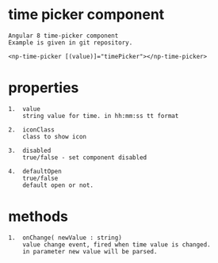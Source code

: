 # time picker component

````
Angular 8 time-picker component
Example is given in git repository.
````

````
<np-time-picker [(value)]="timePicker"></np-time-picker>
````

# properties
````
1.  value
    string value for time. in hh:mm:ss tt format

2.  iconClass
    class to show icon

3.  disabled
    true/false - set component disabled

4.  defaultOpen
    true/false
    default open or not.
````


# methods
````
1.  onChange( newValue : string)
    value change event, fired when time value is changed.
    in parameter new value will be parsed.
````
